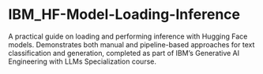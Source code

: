 # IBM_HF-Model-Loading-Inference
A practical guide on loading and performing inference with Hugging Face models. Demonstrates both manual and pipeline-based approaches for text classification and generation, completed as part of IBM’s Generative AI Engineering with LLMs Specialization course.
